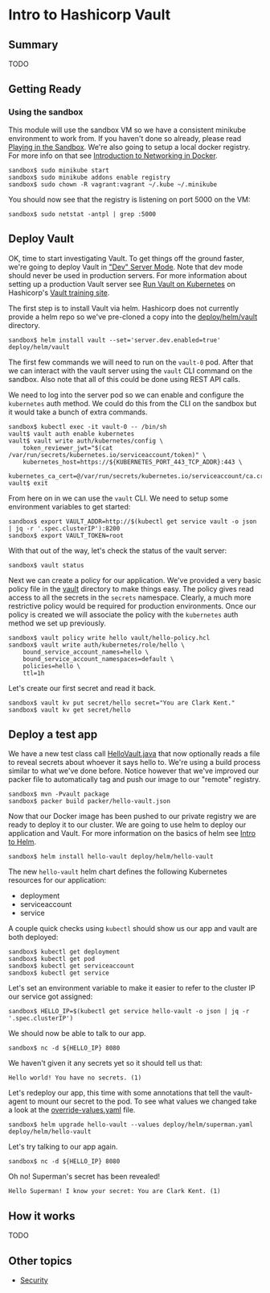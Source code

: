 # Intro to Hashicorp Vault
## Summary
TODO

## Getting Ready
### Using the sandbox
This module will use the sandbox VM so we have a consistent minikube environment to work from. If you haven't done so
already, please read [Playing in the Sandbox](../../doc/playing_in_the_sandbox.md). We're also going to setup a local
docker registry. For more info on that see [Introduction to Networking in Docker](../intro_to_networking_in_docker/README.md).

```shell script
sandbox$ sudo minikube start
sandbox$ sudo minikube addons enable registry
sandbox$ sudo chown -R vagrant:vagrant ~/.kube ~/.minikube
```

You should now see that the registry is listening on port 5000 on the VM:

```shell script
sandbox$ sudo netstat -antpl | grep :5000
```

## Deploy Vault
OK, time to start investigating Vault. To get things off the ground faster, we're going to deploy Vault in
["Dev" Server Mode](https://www.vaultproject.io/docs/concepts/dev-server/). Note that dev mode should never be used in
production servers. For more information about setting up a production Vault server see
[Run Vault on Kubernetes](https://learn.hashicorp.com/vault?track=getting-started-k8s) on Hashicorp's 
[Vault training site](https://learn.hashicorp.com/vault).

The first step is to install Vault via helm. Hashicorp does not currently provide a helm repo so we've pre-cloned a copy
into the [deploy/helm/vault](../../deploy/helm/vault) directory.

```shell script
sandbox$ helm install vault --set='server.dev.enabled=true' deploy/helm/vault
```

The first few commands we will need to run on the `vault-0` pod. After that we can interact with the vault server using
the `vault` CLI command on the sandbox. Also note that all of this could be done using REST API calls.

We need to log into the server pod so we can enable and configure the `kubernetes` auth method. We could do this from
the CLI on the sandbox but it would take a bunch of extra commands.

```shell script
sandbox$ kubectl exec -it vault-0 -- /bin/sh
vault$ vault auth enable kubernetes
vault$ vault write auth/kubernetes/config \
    token_reviewer_jwt="$(cat /var/run/secrets/kubernetes.io/serviceaccount/token)" \
    kubernetes_host=https://${KUBERNETES_PORT_443_TCP_ADDR}:443 \
    kubernetes_ca_cert=@/var/run/secrets/kubernetes.io/serviceaccount/ca.crt
vault$ exit
```

From here on in we can use the `vault` CLI. We need to setup some environment variables to get started:

```shell script
sandbox$ export VAULT_ADDR=http://$(kubectl get service vault -o json | jq -r '.spec.clusterIP'):8200
sandbox$ export VAULT_TOKEN=root
```

With that out of the way, let's check the status of the vault server:

```shell script
sandbox$ vault status
```

Next we can create a policy for our application. We've provided a very basic policy file in the [vault](../../vault) directory to
make things easy. The policy gives read access to all the secrets in the `secrets` namespace. Clearly, a much more
restrictive policy would be required for production environments. Once our policy is created we will associate the
policy with the `kubernetes` auth method we set up previously.

```shell script
sandbox$ vault policy write hello vault/hello-policy.hcl
sandbox$ vault write auth/kubernetes/role/hello \
    bound_service_account_names=hello \
    bound_service_account_namespaces=default \
    policies=hello \
    ttl=1h
```

Let's create our first secret and read it back.

```shell script
sandbox$ vault kv put secret/hello secret="You are Clark Kent."
sandbox$ vault kv get secret/hello
```

## Deploy a test app
We have a new test class call [HelloVault.java](../../src/main/java/com/analysts/containerdemo/HelloVault.java) that now
optionally reads a file to reveal secrets about whoever it says hello to. We're using a build process similar to what
we've done before. Notice however that we've improved our packer file to automatically tag and push our image to our
"remote" registry.

```shell script
sandbox$ mvn -Pvault package
sandbox$ packer build packer/hello-vault.json
```

Now that our Docker image has been pushed to our private registry we are ready to deploy it to our cluster. We are going
to use helm to deploy our application and Vault. For more information on the basics of helm see
[Intro to Helm](../intro_to_helm/README.md).

```shell script
sandbox$ helm install hello-vault deploy/helm/hello-vault
```

The new `hello-vault` helm chart defines the following Kubernetes resources for our application:
- deployment
- serviceaccount
- service

A couple quick checks using `kubectl` should show us our app and vault are both deployed:

```shell script
sandbox$ kubectl get deployment
sandbox$ kubectl get pod
sandbox$ kubectl get serviceaccount
sandbox$ kubectl get service
```

Let's set an environment variable to make it easier to refer to the cluster IP our service got assigned:

```shell script
sandbox$ HELLO_IP=$(kubectl get service hello-vault -o json | jq -r '.spec.clusterIP')
```

We should now be able to talk to our app.

```shell script
sandbox$ nc -d ${HELLO_IP} 8080
```

We haven't given it any secrets yet so it should tell us that:

```text
Hello world! You have no secrets. (1)
```

Let's redeploy our app, this time with some annotations that tell the vault-agent to mount our secret to the pod. To see
what values we changed take a look at the [override-values.yaml](../../deploy/helm/superman.yaml) file.

```shell script
sandbox$ helm upgrade hello-vault --values deploy/helm/superman.yaml deploy/helm/hello-vault
```

Let's try talking to our app again.

```shell script
sandbox$ nc -d ${HELLO_IP} 8080
```

Oh no! Superman's secret has been revealed!

```text
Hello Superman! I know your secret: You are Clark Kent. (1)
```

## How it works
TODO

## Other topics
- [Security](security.md)
